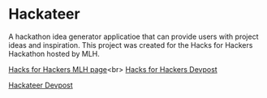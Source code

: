 # Hackateer
A hackathon idea generator applicatioe that can provide users with project ideas and inspiration. This project was created for the Hacks for Hackers Hackathon hosted by MLH. 

[Hacks for Hackers MLH page](https://organize.mlh.io/participants/events/9847-hacks-for-hackers?_gl=1*1idnld*_ga*ODIwOTA2MzM5LjE2ODg2MjU4ODU.*_ga_E5KT6TC4TK*MTY4OTk1NzU4Ni44LjEuMTY4OTk1ODQ0Ny41MS4wLjA.)<br>
[Hacks for Hackers Devpost](https://hacks-for-hackers.devpost.com/) 

[Hackateer Devpost](https://devpost.com/software/hackateer)

